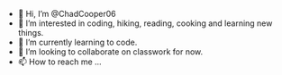 - 👋 Hi, I’m @ChadCooper06
- 👀 I’m interested in coding, hiking, reading, cooking and learning new things.
- 🌱 I’m currently learning to code.
- 💞️ I’m looking to collaborate on classwork for now.
- 📫 How to reach me ...

<!---
ChadCooper06/ChadCooper06 is a ✨ special ✨ repository because its `README.md` (this file) appears on your GitHub profile.
You can click the Preview link to take a look at your changes.
--->
